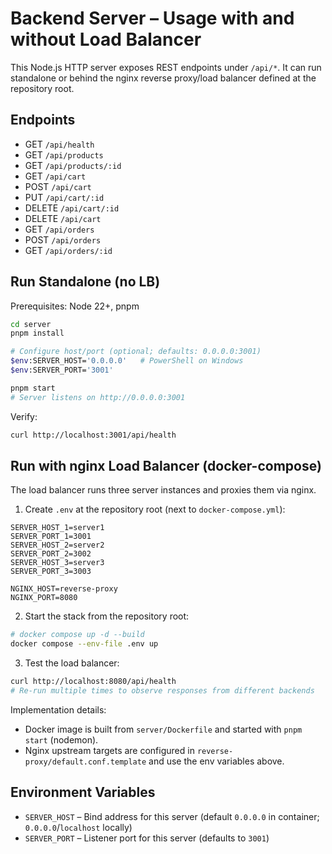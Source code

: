 # Backend Server – Usage with and without Load Balancer

This Node.js HTTP server exposes REST endpoints under `/api/*`. It can run standalone or behind the nginx reverse proxy/load balancer defined at the repository root.

## Endpoints

- GET `/api/health`
- GET `/api/products`
- GET `/api/products/:id`
- GET `/api/cart`
- POST `/api/cart`
- PUT `/api/cart/:id`
- DELETE `/api/cart/:id`
- DELETE `/api/cart`
- GET `/api/orders`
- POST `/api/orders`
- GET `/api/orders/:id`

## Run Standalone (no LB)

Prerequisites: Node 22+, pnpm

```bash
cd server
pnpm install

# Configure host/port (optional; defaults: 0.0.0.0:3001)
$env:SERVER_HOST='0.0.0.0'   # PowerShell on Windows
$env:SERVER_PORT='3001'

pnpm start
# Server listens on http://0.0.0.0:3001
```

Verify:

```bash
curl http://localhost:3001/api/health
```

## Run with nginx Load Balancer (docker-compose)

The load balancer runs three server instances and proxies them via nginx.

1) Create `.env` at the repository root (next to `docker-compose.yml`):

```env
SERVER_HOST_1=server1
SERVER_PORT_1=3001
SERVER_HOST_2=server2
SERVER_PORT_2=3002
SERVER_HOST_3=server3
SERVER_PORT_3=3003

NGINX_HOST=reverse-proxy
NGINX_PORT=8080
```

2) Start the stack from the repository root:

```bash
# docker compose up -d --build
docker compose --env-file .env up
```

3) Test the load balancer:

```bash
curl http://localhost:8080/api/health
# Re-run multiple times to observe responses from different backends
```

Implementation details:
- Docker image is built from `server/Dockerfile` and started with `pnpm start` (nodemon).
- Nginx upstream targets are configured in `reverse-proxy/default.conf.template` and use the env variables above.

## Environment Variables

- `SERVER_HOST` – Bind address for this server (default `0.0.0.0` in container; `0.0.0.0`/`localhost` locally)
- `SERVER_PORT` – Listener port for this server (defaults to `3001`)


